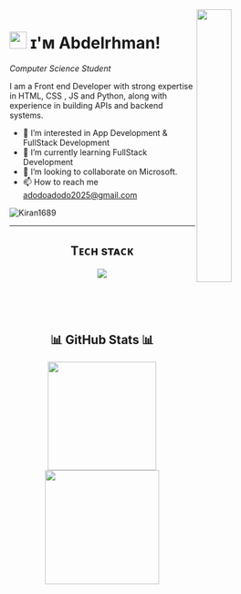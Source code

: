 <!--Night Owl image-->
<div>
  <img align="right" width="35%" src="https://owlbertsio-resized.s3.amazonaws.com/Popper.psd.full.png">
</div>


<!--Header Name-->
# <img src="https://emojis.slackmojis.com/emojis/images/1531849430/4246/blob-sunglasses.gif?1531849430" width="30"/> ɪ'ᴍ Abdelrhman! 
*Computer Science Student*
<br /> 

<!--Start Intro-->               
<p align="left">I am a Front end Developer with strong expertise in HTML, CSS , JS and Python, along with experience in building APIs and backend systems.</p>

- 👀 I’m interested in App Development & FullStack Development
- 🌱 I’m currently learning FullStack Development
- 💞️ I’m looking to collaborate on Microsoft.
- 📫 How to reach me adodoadodo2025@gmail.com
<!--End Intro-->


<!--Profile Count Badge-->
<p align="left">
  <img src="https://komarev.com/ghpvc/?username=AbdoXCode&label=Profile%20views&color=770677&style=for-the-badge&logo=star" alt="Kiran1689" style="padding-right:20;" />
</p>

<hr/>



<!--Languages and Tools-->       
<h2 align="center">Tᴇᴄʜ sᴛᴀᴄᴋ</h2>
<p align="center">
  <a href="https://skillicons.dev">
    <img src="https://skillicons.dev/icons?i=html,css,js,react,nodejs,expressjs,python,postgres" />
  </a>
</p>


<!--End Languages and Tools-->     

<br/>
<br/>
<br/>


<!--Status-->
<h2 align="center">📊 GitHub Stats 📊</h2>

<div align="center">
  <a href="https://github.com/AbdoXCode/github-readme-stats">
  <img height=190 align="center" src="https://github-readme-stats.vercel.app/api?username=AbdoXCode&theme=react" />
</a>
<a href="https://github.com/anuraghazra/convoychat">
  <img height=200 align="center" src="https://github-readme-stats.vercel.app/api/top-langs?username=AbdoXCode&theme=react&layout=compact&langs_count=8&card_width=320" />
</a>
</div>
<!--End Status-->


